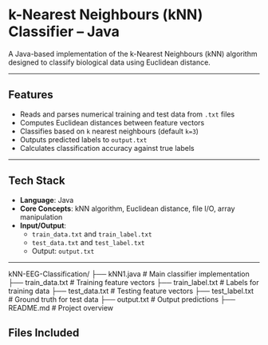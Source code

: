 # k-Nearest Neighbours (kNN) Classifier – Java

A Java-based implementation of the k-Nearest Neighbours (kNN) algorithm designed to classify biological data using Euclidean distance.

---

##  Features

- Reads and parses numerical training and test data from `.txt` files
- Computes Euclidean distances between feature vectors
- Classifies based on `k` nearest neighbours (default `k=3`)
- Outputs predicted labels to `output.txt`
- Calculates classification accuracy against true labels

---

## Tech Stack

- **Language**: Java
- **Core Concepts**: kNN algorithm, Euclidean distance, file I/O, array manipulation
- **Input/Output**:
  - `train_data.txt` and `train_label.txt`
  - `test_data.txt` and `test_label.txt`
  - Output: `output.txt`

---
kNN-EEG-Classification/
├── kNN1.java # Main classifier implementation
├── train_data.txt # Training feature vectors
├── train_label.txt # Labels for training data
├── test_data.txt # Testing feature vectors
├── test_label.txt # Ground truth for test data
├── output.txt # Output predictions
├── README.md # Project overview

## Files Included
